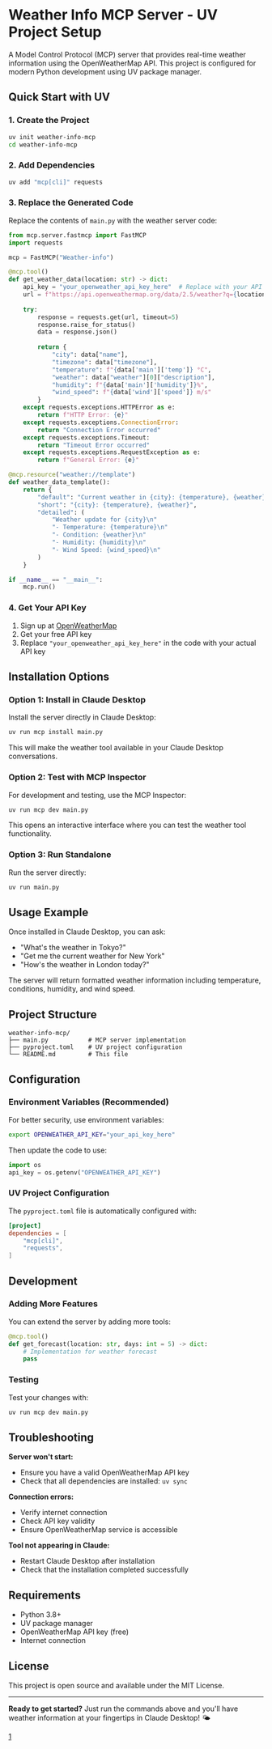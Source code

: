 # Weather Info MCP Server - UV Project Setup

A Model Control Protocol (MCP) server that provides real-time weather information using the OpenWeatherMap API. This project is configured for modern Python development using UV package manager.

## Quick Start with UV

### 1. Create the Project

```bash
uv init weather-info-mcp
cd weather-info-mcp
```

### 2. Add Dependencies

```bash
uv add "mcp[cli]" requests
```

### 3. Replace the Generated Code

Replace the contents of `main.py` with the weather server code:

```python
from mcp.server.fastmcp import FastMCP
import requests

mcp = FastMCP("Weather-info")

@mcp.tool()
def get_weather_data(location: str) -> dict:
    api_key = "your_openweather_api_key_here"  # Replace with your API key
    url = f"https://api.openweathermap.org/data/2.5/weather?q={location}&APPID={api_key}"
    
    try:
        response = requests.get(url, timeout=5)
        response.raise_for_status()
        data = response.json()
        
        return {
            "city": data["name"],
            "timezone": data["timezone"],
            "temperature": f"{data['main']['temp']} °C",
            "weather": data["weather"][0]["description"],
            "humidity": f"{data['main']['humidity']}%",
            "wind_speed": f"{data['wind']['speed']} m/s"
        }
    except requests.exceptions.HTTPError as e:
        return f"HTTP Error: {e}"
    except requests.exceptions.ConnectionError:
        return "Connection Error occurred"
    except requests.exceptions.Timeout:
        return "Timeout Error occurred"
    except requests.exceptions.RequestException as e:
        return f"General Error: {e}"

@mcp.resource("weather://template")
def weather_data_template():
    return {
        "default": "Current weather in {city}: {temperature}, {weather}. Humidity: {humidity}, Wind: {wind_speed}.",
        "short": "{city}: {temperature}, {weather}",
        "detailed": (
            "Weather update for {city}\n"
            "- Temperature: {temperature}\n"
            "- Condition: {weather}\n"
            "- Humidity: {humidity}\n"
            "- Wind Speed: {wind_speed}\n"
        )
    }

if __name__ == "__main__":
    mcp.run()
```

### 4. Get Your API Key

1. Sign up at [OpenWeatherMap](https://openweathermap.org/api)
2. Get your free API key
3. Replace `"your_openweather_api_key_here"` in the code with your actual API key

## Installation Options

### Option 1: Install in Claude Desktop

Install the server directly in Claude Desktop:

```bash
uv run mcp install main.py
```

This will make the weather tool available in your Claude Desktop conversations.

### Option 2: Test with MCP Inspector

For development and testing, use the MCP Inspector:

```bash
uv run mcp dev main.py
```

This opens an interactive interface where you can test the weather tool functionality.

### Option 3: Run Standalone

Run the server directly:

```bash
uv run main.py
```

## Usage Example

Once installed in Claude Desktop, you can ask:

- "What's the weather in Tokyo?"
- "Get me the current weather for New York"
- "How's the weather in London today?"

The server will return formatted weather information including temperature, conditions, humidity, and wind speed.

## Project Structure

```
weather-info-mcp/
├── main.py           # MCP server implementation
├── pyproject.toml    # UV project configuration
└── README.md         # This file
```

## Configuration

### Environment Variables (Recommended)

For better security, use environment variables:

```bash
export OPENWEATHER_API_KEY="your_api_key_here"
```

Then update the code to use:

```python
import os
api_key = os.getenv("OPENWEATHER_API_KEY")
```

### UV Project Configuration

The `pyproject.toml` file is automatically configured with:

```toml
[project]
dependencies = [
    "mcp[cli]",
    "requests",
]
```

## Development

### Adding More Features

You can extend the server by adding more tools:

```python
@mcp.tool()
def get_forecast(location: str, days: int = 5) -> dict:
    # Implementation for weather forecast
    pass
```

### Testing

Test your changes with:

```bash
uv run mcp dev main.py
```

## Troubleshooting

**Server won't start:**
- Ensure you have a valid OpenWeatherMap API key
- Check that all dependencies are installed: `uv sync`

**Connection errors:**
- Verify internet connection
- Check API key validity
- Ensure OpenWeatherMap service is accessible

**Tool not appearing in Claude:**
- Restart Claude Desktop after installation
- Check that the installation completed successfully

## Requirements

- Python 3.8+
- UV package manager
- OpenWeatherMap API key (free)
- Internet connection

## License

This project is open source and available under the MIT License.

***

**Ready to get started?** Just run the commands above and you'll have weather information at your fingertips in Claude Desktop! 🌤️

[1](https://ppl-ai-file-upload.s3.amazonaws.com/web/direct-files/attachments/49358074/96e53b29-29f7-4e4f-89f2-6628679a9b06/main.py)
